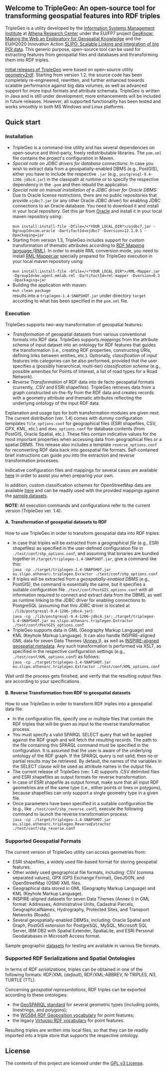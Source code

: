 <html>
<HEAD>
</head>
<body>

<div id="readme" class="clearfix announce instapaper_body md">
<article class="markdown-body entry-content" itemprop="mainContentOfPage">

<h2><a name="welcome-to-triplegeo" class="anchor" href="#welcome-to-triplegeo"><span class="octicon octicon-link"></span></a>Welcome to TripleGeo: An open-source tool for transforming geospatial features into RDF triples</h2>

<p>TripleGeo is a utility developed by the <a href="http://www.imis.athena-innovation.gr/">Information Systems Management Institute</a> at <a href="http://www.athena-innovation.gr/en.html">Athena Research Center</a> under the EU/FP7 project <a href="http://geoknow.eu">GeoKnow: Making the Web an Exploratory for Geospatial Knowledge</a> and the EU/H2020 Innovation Action <a href="http://slipo.eu">SLIPO:  Scalable Linking and Integration of big POI data</a>. This generic purpose, open-source tool can be used for extracting features from geospatial files and databases and thransforming them into RDF triples.</p>

<p><a href="https://github.com/GeoKnow/TripleGeo">Initial releases of TripleGeo</a> were based on open-source utility <a href="https://github.com/boricles/geometry2rdf/tree/master/Geometry2RDF">geometry2rdf</a>. Starting from version 1.2, the source code has been completely re-engineered, rewritten, and further enhanced towards scalable performance against big data volumes, as well as advanced support for more input formats and attribute schemata. TripleGeo is written in Java and is still under development; more enhancements will be included in future releases. However, all supported functionality has been tested and works smoothly in both MS Windows and Linux platforms.</p>

<h2>
<a name="quick-start" class="anchor" href="#Quick start"><span class="octicon octicon-link"></span></a>Quick start</h2>

<h3>
<a name="installation" class="anchor" href="#Installation"><span class="octicon octicon-link"></span></a>Installation</h3>

<ul>
<li>TripleGeo is a command-line utility and has several dependencies on open-source and third-party, freely redistributable libraries. The <code>pom.xml</code> file contains the project's configuration in Maven.</li>
<li> <i>Special note on JDBC drivers for database connections:</i> In case you wish to extract data from a geospatially-enabled DBMS (e.g., PostGIS), either you have to include the respective <code>.jar</code> (e.g., <code>postgresql-9.4-1206-jdbc4.jar</code>) in the classpath at runtime or to specify the respective dependency in the <code>.pom</code> and then rebuild the application. </li>
<li> <i>Special note on manual installation of a JDBC driver for Oracle DBMS:</i> Due to Oracle license restrictions, there are no public repositories that provide <code>ojdbc7.jar</code> (or any other Oracle JDBC driver) for enabling JDBC connections to an Oracle database. You need to download it and install in your local repository. Get this jar from <a href="https://blogs.oracle.com/dev2dev/get-oracle-jdbc-drivers-and-ucp-from-oracle-maven-repository-without-ides">Oracle</a> and install it in your local maven repository using:<br/>
<code>
mvn install:install-file -Dfile=/<*YOUR_LOCAL_DIR*>/ojdbc7.jar -DgroupId=com.oracle -DartifactId=ojdbc7 -Dversion=12.1.0.1 -Dpackaging=jar</code></li>
<li> Starting from version 1.3, TripleGeo includes support for custom transformation of thematic attributes according to <a href="http://rml.io/">RDF Mapping language (RML)</a>. In order to enable RML conversion mode, you need to install <a href="https://github.com/SLIPO-EU/TripleGeo/tree/master/lib/RML-Mapper.jar">RML-Mapper.jar</a> specially prepared for TripleGeo execution in your local maven repository using:<br/>
<code>
mvn install:install-file -Dfile=/<*YOUR_LOCAL_DIR*>/RML-Mapper.jar -DgroupId=be.ugent.mmlab.rml -DartifactId=rml-mapper -Dversion=0.3 -Dpackaging=jar</code></li>

<li>
Building the application with maven:<br/>
<code>mvn clean package</code><br/>
results into a <code>triplegeo-1.4-SNAPSHOT.jar</code> under directory <code>target</code> according to what has been specified in the <code>pom.xml</code> file.
</li>
</ul>


<h3>
<a name="execution" class="anchor" href="#Execution"><span class="octicon octicon-link"></span></a>Execution</h3>

TripleGeo supports <i>two-way</i> transformation of geospatial features:
<ul>
<li><i>Transformation</i> of geospatial datasets from various conventional formats into RDF data. TripleGeo supports <i>mappings</i> from the attribute schema of input dataset into an ontology for RDF features that guides the transformation (i.e., creating RDF properties, constructing URIs, defining links between entities, etc.). Optionally, <i>classification</i> of input features into categories can be also performed, provided that the user specifies a (possibly hierarchical, multi-tier) <i>classification scheme</i> (e.g., possible amenities for Points of Interest, a list of road types for a Road Network).</li>
<li><i>Reverse Transformation</i> of RDF data into de facto geospatial formats (currently, .CSV and ESRI shapefiles). TripleGeo retrieves data from a graph constructed on-the-fly from the RDF data and creates records with a geometry attribute and thematic attributes reflecting the underlying ontology of the input RDF data.</li>
</ul>

<p>Explanation and usage tips for both transformation modules are given next. The current distribution (ver. 1.4) comes with dummy configuration templates <code>file_options.conf</code> for geographical files (ESRI shapefiles, CSV, GPX, KML, etc.) and <code>dbms_options.conf</code> for database contents (from PostGIS, Oracle Spatial, etc.). These files contain indicative values for the most important properties when accessing data from geographical files or a spatial DBMS. This release also includes a template <code>reverse_options.conf</code> for reconverting RDF data back into geospatial file formats. Self-contained brief instructions can guide you into the extraction and reverse transformation processes.</p>

<p>Indicative configuration files and mappings for several cases are available <a href="https://github.com/SLIPO-EU/TripleGeo/tree/master/test/conf/">here</a> in order to assist you when preparing your own.</p>

<p>In addition, custom classification schemes for OpenStreetMap data are available <a href="https://github.com/SLIPO-EU/TripleGeo/tree/master/test/classification/">here</a> and can be readily used with the provided mappings against the <a href="https://github.com/SLIPO-EU/TripleGeo/tree/master/test/data/">sample datasets</a>. </p>

<p><b> NOTE: </b> All execution commands and configurations refer to the current version (TripleGeo ver. 1.4).</p>


<h4>
<a name="transformation" class="anchor" href="#Transformation"><span class="octicon octicon-link"></span></a>A. Transformation of geospatial datasets to RDF</h4>

How to use TripleGeo in order to transform geospatial data into RDF triples:

<ul>
<li>In case that triples will be extracted from a <i>geographical file</i> (e.g., ESRI shapefiles) as specified in the user-defined configuration file in <code>./test/conf/shp_options.conf</code>, and assuming that binaries are bundled together in <code>/target/triplegeo-1.4-SNAPSHOT.jar</code>, give a command like this:</br>
<code>java -cp ./target/triplegeo-1.4-SNAPSHOT.jar eu.slipo.athenarc.triplegeo.Exractor ./test/conf/shp_options.conf</code></li>
<li>If triples will be extracted from a <i>geospatially-enabled DBMS</i> (e.g., PostGIS), the command is essentially the same, but it specifies a suitable configuration file <code>./test/conf/PostGIS_options.conf</code> with all information required to connect and extract data from the DBMS, as well as runtime linking to the JDBC driver for enabling connections to PostgreSQL (assuming that this JDBC driver is located at <code>./lib/postgresql-9.4-1206-jdbc4.jar</code>):</br>
<code>java -cp ./lib/postgresql-9.4-1206-jdbc4.jar;./target/triplegeo-1.4-SNAPSHOT.jar eu.slipo.athenarc.triplegeo.Extractor ./test/conf/PostGIS_options.conf</code></li>
<li>TripleGeo supports data in GML (Geography Markup Language) and KML (Keyhole Markup Language). It can also handle INSPIRE-aligned GML data for seven Data Themes (<a href="https://inspire.ec.europa.eu/Themes/Data-Specifications/2892">Annex I</a>), as well as <a href="https://inspire.ec.europa.eu/metadata/6541">INSPIRE-aligned geospatial metadata</a>. Any such transformation is performed via XSLT, as specified in the respective configuration settings (e.g., <code>./test/conf/KML_options.conf</code>) as follows:</br>
<code>java -cp ./target/triplegeo-1.4-SNAPSHOT.jar eu.slipo.athenarc.triplegeo.Extractor ./test/conf/KML_options.conf</code></li>
</ul>

<p>Wait until the process gets finished, and verify that the resulting output files are according to your specifications.</p>

<h4>
<a name="reverse_transformation" class="anchor" href="#ReverseTransformation"><span class="octicon octicon-link"></span></a>B. Reverse Transformation from RDF to geospatial datasets</h4>

How to use TripleGeo in order to transform RDF triples into a geospatial data file:

<ul>
<li>In the configuration file, specify one or multiple files that contain the RDF triples that will be given as input to the reverse transformation process. </li>
<li>You must specify a valid SPARQL SELECT query that will be applied against the RDF graph and will fetch the resulting records. The path to the file containing this SPARQL command must be specified in the configuration. It is assumed that the user is aware of the underlying ontology of the RDF graph. If the SPARQL query is not valid, then no or partial results may be retrieved. By default, the names of the variables in the SELECT clause will be used as attribute names in the output file. </li>
<li>The current release of TripleGeo (ver. 1.4) supports .CSV delimited files and ESRI shapefiles as output formats for reverse transformation.</li>
<li>In case of ESRI shapefile as output format, make sure that all input RDF geometries are of the same type (i.e., either points or lines or polygons), because shapefiles can only support a single geometry type in a given file. </li>
<li>Once parameters have been specified in a suitable configuration file (e.g., like <code>./test/conf/shp_reverse.conf</code>), execute the following command to launch the reverse transformation process:</br>
<code>java -cp ./target/triplegeo-1.4-SNAPSHOT.jar eu.slipo.athenarc.triplegeo.ReverseExtractor ./test/conf/shp_reverse.conf</code></li>
</ul>


<h3>
<a name="input" class="anchor" href="#Input"><span class="octicon octicon-link"></span></a>Supported Geospatial Formats</h3>

<p>The current version of TripleGeo utility can access geometries from:</p>
<ul>
<li>ESRI shapefiles, a widely used file-based format for storing geospatial features.</li>
<li>Other widely used geographical file formats, including: CSV (comma separated values), GPX (GPS Exchange Format), GeoJSON, and OpenStreetMap (OSM) XML files.</li>
<li>Geographical data stored in GML (Geography Markup Language) and KML (Keyhole Markup Language).</li>
<li>INSPIRE-aligned datasets for seven Data Themes (Annex I) in GML format: Addresses, Administrative Units, Cadastral Parcels, GeographicalNames, Hydrography, Protected Sites, and Transport Networks (Roads).</li>
<li>Several geospatially-enabled DBMSs, including: Oracle Spatial and Graph, PostGIS extension for PostgreSQL, MySQL, Microsoft SQL Server, IBM DB2 with Spatial Extender, SpatiaLite, and ESRI Personal Geodatabases in Microsoft Access format.</li>
</ul>
</ul>

<p>Sample geographic <a href="https://github.com/SLIPO-EU/TripleGeo/tree/master/test/data/">datasets</a> for testing are available in various file formats.</p>

<h3>
<a name="output" class="anchor" href="#Output"><span class="octicon octicon-link"></span></a>Supported RDF Serializations and Spatial Ontologies</h3>

<p>In terms of <i>RDF serializations</i>, triples can be obtained in one of the following formats: RDF/XML (<i>default</i>), RDF/XML-ABBREV, N-TRIPLES, N3, TURTLE (TTL).</p>
<p>Concerning <i>geospatial representations</i>, RDF triples can be exported according to these ontologies:</p>
<ul>
<li>the <a href="https://portal.opengeospatial.org/files/?artifact_id=47664">GeoSPARQL standard</a> for several geometric types (including points, linestrings, and polygons);</li>
<li>the <a href="http://www.w3.org/2003/01/geo/">WGS84 RDF Geoposition vocabulary</a> for point features;</li>
<li>the legacy <a href="http://docs.openlinksw.com/virtuoso/rdfsparqlgeospat.html">Virtuoso RDF vocabulary</a> for point features.</li>
</ul>

<p>Resulting triples are written into local files, so that they can be readily imported into a triple store that supports the respective ontology.</p>


<h2>
<a name="license" class="anchor" href="#license"><span class="octicon octicon-link"></span></a>License</h2>

<p>The contents of this project are licensed under the <a href="https://github.com/SLIPO-EU/TripleGeo/blob/master/LICENSE">GPL v3 License</a>.</p></article>

</body>
</html>
